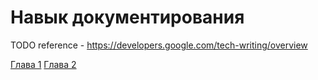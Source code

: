 # Навык документирования

TODO
reference - https://developers.google.com/tech-writing/overview


[Глава 1](./tw-one.md)
[Глава 2](./tw-two.md)
